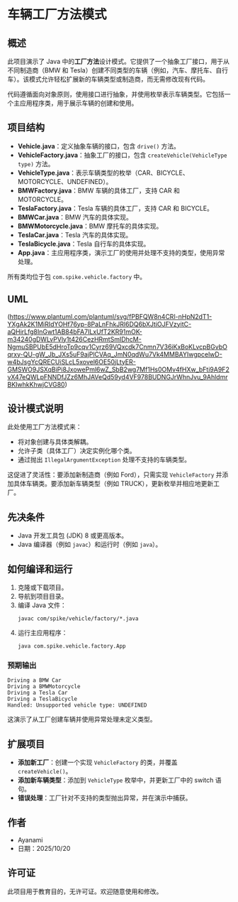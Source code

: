 # 车辆工厂方法模式

## 概述

此项目演示了 Java 中的**工厂方法**设计模式。它提供了一个抽象工厂接口，用于从不同制造商（BMW 和
Tesla）创建不同类型的车辆（例如，汽车、摩托车、自行车）。该模式允许轻松扩展新的车辆类型或制造商，而无需修改现有代码。

代码遵循面向对象原则，使用接口进行抽象，并使用枚举表示车辆类型。它包括一个主应用程序类，用于展示车辆的创建和使用。

## 项目结构

- **Vehicle.java**：定义抽象车辆的接口，包含 `drive()` 方法。
- **VehicleFactory.java**：抽象工厂的接口，包含 `createVehicle(VehicleType type)` 方法。
- **VehicleType.java**：表示车辆类型的枚举（CAR、BICYCLE、MOTORCYCLE、UNDEFINED）。
- **BMWFactory.java**：BMW 车辆的具体工厂，支持 CAR 和 MOTORCYCLE。
- **TeslaFactory.java**：Tesla 车辆的具体工厂，支持 CAR 和 BICYCLE。
- **BMWCar.java**：BMW 汽车的具体实现。
- **BMWMotorcycle.java**：BMW 摩托车的具体实现。
- **TeslaCar.java**：Tesla 汽车的具体实现。
- **TeslaBicycle.java**：Tesla 自行车的具体实现。
- **App.java**：主应用程序类，演示工厂的使用并处理不支持的类型，使用异常处理。

所有类均位于包 `com.spike.vehicle.factory` 中。

## UML

(https://www.plantuml.com/plantuml/svg/fPBFQW8n4CRl-nHpN2dT1-YXgAk2K1MiRIdYOHf76yp-8PaLnFhkJRl6DQ6bXJtiOJFVzyitC-aQHirLfg8InGwt1AB84bFA7ILxUfT2KR91mOK-m34240gDWLvPVly1t426CezHRmtSmIDhcM-NgmuSBPUbE5dHroTp9cqv1Cyrz69VQxcdk7Cnmn7V36iKxBoKLvcpBGvbOqrxy-QU-gW_Jb_JXs5uF9ajPlCVAq_JmN0qdWu7Vk4MMBAYIwgpcelwD-w4bJsgYcQRECUiSLcL5xovel6OE50jLtyER-GMSWO9JSXqBiPi8JxowePml6wZ_SbB2wg7Mf1Hs0OMv4fHXw_bFti9A9F2vX47eQWLpFNNDfJZz6MhJAVeQd59yd4VF978BUDNGJrWhnJvu_9AhldmrBKIwhkKhwjCVG80)

## 设计模式说明

此处使用工厂方法模式来：

- 将对象创建与具体类解耦。
- 允许子类（具体工厂）决定实例化哪个类。
- 通过抛出 `IllegalArgumentException` 处理不支持的车辆类型。

这促进了灵活性：要添加新制造商（例如 Ford），只需实现 `VehicleFactory` 并添加具体车辆类。要添加新车辆类型（例如
TRUCK），更新枚举并相应地更新工厂。

## 先决条件

- Java 开发工具包 (JDK) 8 或更高版本。
- Java 编译器（例如 `javac`）和运行时（例如 `java`）。

## 如何编译和运行

1. 克隆或下载项目。
2. 导航到项目目录。
3. 编译 Java 文件：
   ```
   javac com/spike/vehicle/factory/*.java
   ```
4. 运行主应用程序：
   ```
   java com.spike.vehicle.factory.App
   ```

### 预期输出

```
Driving a BMW Car
Driving a BMWMotorcycle
Driving a Tesla Car
Driving a TeslaBicycle
Handled: Unsupported vehicle type: UNDEFINED
```

这演示了从工厂创建车辆并使用异常处理未定义类型。

## 扩展项目

- **添加新工厂**：创建一个实现 `VehicleFactory` 的类，并覆盖 `createVehicle()`。
- **添加新车辆类型**：添加到 `VehicleType` 枚举中，并更新工厂中的 switch 语句。
- **错误处理**：工厂针对不支持的类型抛出异常，并在演示中捕获。

## 作者

- Ayanami
- 日期：2025/10/20

## 许可证

此项目用于教育目的，无许可证。欢迎随意使用和修改。